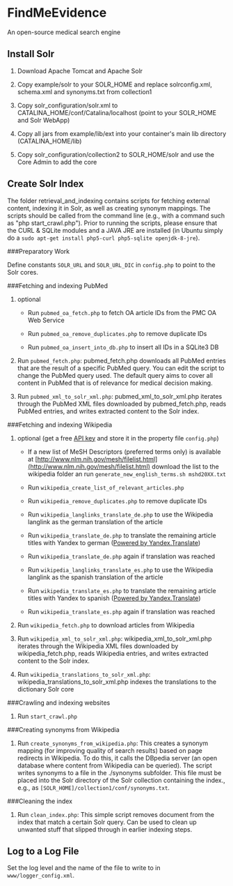FindMeEvidence
==============

An open-source medical search engine

Install Solr
------------

1.  Download Apache Tomcat and Apache Solr

2.  Copy example/solr to your SOLR_HOME and replace solrconfig.xml, schema.xml and synonyms.txt from collection1

3.  Copy solr_configuration/solr.xml to CATALINA_HOME/conf/Catalina/localhost (point to your SOLR_HOME and Solr WebApp)

4.  Copy all jars from example/lib/ext into your container's main lib directory (CATALINA_HOME/lib)

5.  Copy solr_configuration/collection2 to SOLR_HOME/solr and use the Core Admin to add the core

Create Solr Index
-----------------

The folder retrieval_and_indexing contains scripts for fetching external content, indexing it in Solr, as well 
as creating synonym mappings. The scripts should be called from the command line (e.g.,
with a command such as "php start_crawl.php"). Prior to running the scripts, please ensure that the CURL & SQLite modules and a JAVA JRE are installed (in Ubuntu simply do a `sudo apt-get install php5-curl php5-sqlite openjdk-8-jre`).

###Preparatory Work

Define constants `SOLR_URL` and `SOLR_URL_DIC` in `config.php` to point to the Solr cores.

###Fetching and indexing PubMed

1.  optional
    *  Run `pubmed_oa_fetch.php` to fetch OA article IDs from the PMC OA Web Service

    *  Run `pubmed_oa_remove_duplicates.php` to remove duplicate IDs

    *  Run `pubmed_oa_insert_into_db.php` to insert all IDs in a SQLite3 DB

2.  Run `pubmed_fetch.php`:
pubmed_fetch.php downloads all PubMed entries that are the result of a specific PubMed 
query. You can edit the script to change the PubMed query used. The default query aims
to cover all content in PubMed that is of relevance for medical decision making.

3.  Run `pubmed_xml_to_solr_xml.php`:
pubmed_xml_to_solr_xml.php iterates through the PubMed XML files downloaded by 
pubmed_fetch.php, reads PubMed entries, and writes extracted content to the Solr index.

###Fetching and indexing Wikipedia

1.  optional (get a free [API key](https://translate.yandex.com/developers/) and store it in the property file `config.php`)

    *  If a new list of MeSH Descriptors (preferred terms only) is available at [http://www.nlm.nih.gov/mesh/filelist.html](http://www.nlm.nih.gov/mesh/filelist.html) download the list to the wikipedia folder an run `generate_new_english_terms.sh mshd20XX.txt`

    *  Run `wikipedia_create_list_of_relevant_articles.php`

    *  Run `wikipedia_remove_duplicates.php` to remove duplicate IDs

    *  Run `wikipedia_langlinks_translate_de.php` to use the Wikipedia langlink as the german
translation of the article

    *  Run `wikipedia_translate_de.php` to 
translate the remaining article titles with Yandex to german 
([Powered by Yandex.Translate](http://translate.yandex.com/))

    *  Run `wikipedia_translate_de.php` again if translation was reached

    * Run `wikipedia_langlinks_translate_es.php` to use the Wikipedia langlink as the spanish
translation of the article

    *  Run `wikipedia_translate_es.php` to 
translate the remaining article titles with Yandex to spanish 
([Powered by Yandex.Translate](http://translate.yandex.com/))

    *  Run `wikipedia_translate_es.php` again if translation was reached

2.  Run `wikipedia_fetch.php` to download articles from Wikipedia

3.  Run `wikipedia_xml_to_solr_xml.php`:
wikipedia_xml_to_solr_xml.php iterates through the Wikipedia XML files downloaded by 
wikipedia_fetch.php, reads Wikipedia entries, and writes extracted content to the Solr index.

4.  Run `wikipedia_translations_to_solr_xml.php`:
wikipedia_translations_to_solr_xml.php indexes the translations to the dictionary Solr core

###Crawling and indexing websites

1. Run `start_crawl.php`

###Creating synonyms from Wikipedia

1.  Run `create_synonyms_from_wikipedia.php`:
This creates a synonym mapping (for improving quality of search results) based on
page redirects in Wikipedia. To do this, it calls the DBpedia server (an open
database where content from Wikipedia can be queried). The script writes synonyms to a file
in the ./synonyms subfolder. This file must be placed into the Solr directory of the Solr 
collection containing the index., e.g., as `[SOLR_HOME]/collection1/conf/synonyms.txt`.

###Cleaning the index

1.  Run `clean_index.php`:
This simple script removes document from the index that match a certain Solr query.
Can be used to clean up unwanted stuff that slipped through in earlier indexing
steps.

Log to a Log File
-----------------

Set the log level and the name of the file to write to in `www/logger_config.xml`.
